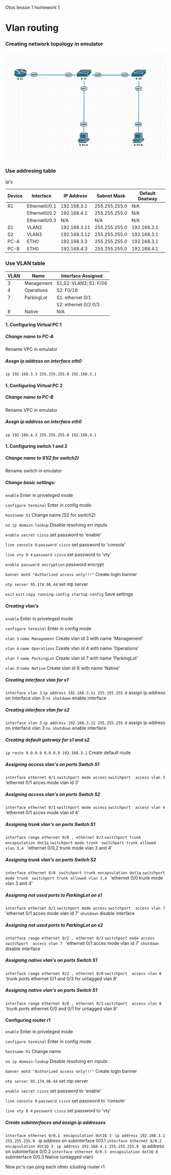  Otus lesson 1 homework 1

# Vlan routing
  

### Creating network topology in emulator

![Network topology](/homework_VLAN/Topology.png)

### Use addresing table

 ip's

 |  Device  |  Interface  |  IP Address  |  Subnet Mask  |  Default Geatway  |
|----------|------------------|--------------|---------------|-------------------|
|R1        |Ethernet0/0.1     |192.168.3.1   |255.255.255.0  |N/A                |
|          |Ethernet0/0.2     |192.168.4.1   |255.255.255.0  |N/A                |
|          |Ethernet0/0.3     |N/A           |N/A            |N/A                |
|S1        |VLAN3             |192.168.3.11  |255.255.255.0  |192.168.3.1        |
|S2        |VLAN3             |192.168.3.12  |255.255.255.0  |192.168.3.1        |
|PC-A      |ETH0              |192.168.3.3   |255.255.255.0  |192.168.3.1        |
|PC-B      |ETH0              |192.168.4.3   |255.255.255.0  |192.168.4.1        |


### Use VLAN table
 
|  VLAN  |    Name    |      Interface Assigned      |
|--------|------------|------------------------------|
|3       |Management  |S1,S2: VLAN3; S1: F/06        |
|4       |Operations  |S2: F0/18                     |
|7       |ParkingLot  |S1: ethernet 0/1              |
|        |            |S2: ethernet 0/2 0/3          |
|8       |Native      |N/A                           |


#### 1. Configuring Virtual PC 1 

##### Change name to PC-A 

Rename VPC in emulator

##### Assgn ip address on interface eth0


```ip 192.168.3.3 255.255.255.0 192.168.3.1```

#### 1. Configuring Virtual PC 2

##### Change name to PC-B

Rename VPC in emulator

##### Assgn ip address on interface eth0


```ip 192.168.4.3 255.255.255.0 192.168.4.1```


#### 1. Configuring switch 1 and 2

##### Change name to S1(2 for switch2)

Rename switch in emulator


##### Change basic settings: 


```enable```  Enter in priveleged mode

```configure terminal```  Enter in config mode

```hostname S1``` Change name (S2 for switch2)

```no ip domain-lookup``` Disable resolving err inputs

```enable secret cisco```  set password to 'enable'

```line console 0``` ```password cisco``` set password to 'console'

```line vty 0 4``` ```password cisco``` set password to 'vty'

```enable password encryption``` password encrypt

```banner motd "Authorized access only!!!"``` Create login banner

```ntp server 95.174.96.44``` set ntp server

```exit``` ```exit``` ```copy running-config startup-config``` Save settings

##### Creating vlan's

```enable```  Enter in priveleged mode

```configure terminal```  Enter in config mode

```vlan 3``` ```name Management``` Create vlan id 3 with name 'Management'

```vlan 4``` ```name Operations``` Create vlan id 4 with name 'Operations'

```vlan 7``` ```name ParkingLot``` Create vlan id 7 with name 'ParkingLot'

```vlan 8``` ```name Native``` Create vlan id 8 with name 'Native'

##### Creating interface vlan for s1

```interface vlan 3``` ```ip address 192.168.3.11 255.255.255.0``` assign ip address on interface vlan 3
```no shutdown``` enable interface

##### Creating interface vlan for s2

```interface vlan 3``` ```ip address 192.168.3.12 255.255.255.0``` assign ip address on interface vlan 3
```no shutdown``` enable interface

##### Creating default gateway for s1 and s2

```ip route 0.0.0.0 0.0.0.0 192.168.3.1``` Create default route  


##### Assigning access vlan's on ports Switch S1

```interface ethernet 0/1``` ```switchport mode access``` ```switchport  access vlan 3 ``` 'ethernet 0/1 acces mode vlan id 3'

##### Assigning access vlan's on ports Switch S2

```interface ethernet 0/1``` ```switchport mode access``` ```switchport  access vlan 4 ``` 'ethernet 0/1 acces mode vlan id 4'

##### Assigning trunk vlan's on ports Switch S1

```interface range ethernet 0/0 , ethernet 0/2``` ```switchport trunk encapsulation dot1q``` ```switchport mode trunk ``` ```switchport trunk allowed vlan 3,4 ``` 'ethernet 0/0,2 trunk mode vlan 3 and 4'

##### Assigning trunk vlan's on ports Switch S2

```interface ethernet 0/0 ``` ```switchport trunk encapsulation dot1q``` ```switchport mode trunk ``` ```switchport trunk allowed vlan 3,4 ``` 'ethernet 0/0 trunk mode vlan 3 and 4'

##### Assigning not used ports to ParkingLot on s1 

```interface ethernet 0/1``` ```switchport mode access``` ```switchport  access vlan 7 ``` 'ethernet 0/1 acces mode vlan id 7'
```shutdown``` disable interface

##### Assigning not used ports to ParkingLot on s2 

```interface range ethernet 0/2 , ethernet 0/3``` ```switchport mode access``` ```switchport  access vlan 7 ``` 'ethernet 0/1 acces mode vlan id 7'
```shutdown``` disable interface


##### Assigning native vlan's on ports Switch S1

```interface range ethernet 0/2 , ethernet 0/0``` ```switchport  access vlan 8 ``` 'trunk ports ethernet 0/1 and 0/3 for untagged vlan 8'

##### Assigning native vlan's on ports Switch S1

```interface range ethernet 0/0 , ethernet 0/1``` ```switchport  access vlan 8 ``` 'trunk ports ethernet 0/0 and 0/1 for untagged vlan 8'

#### Configuring router r1

```enable```  Enter in priveleged mode

```configure terminal```  Enter in config mode

```hostname R1``` Change name 

```no ip domain-lookup``` Disable resolving err inputs

```banner motd "Authorized access only!!!"``` Create login banner

```ntp server 95.174.96.44``` set ntp server

```enable secret cisco```  set password to 'enable'

```line console 0``` ```password cisco``` set password to 'console'

```line vty 0 4``` ```password cisco``` set password to 'vty'

##### Create subinterfaces and assign ip addresses 
```interface ethernet 0/0.1 ``` ```encapsulation dot1Q 3 ``` ```ip address 192.168.3.1 255.255.255.0 ``` ip address on subinterface 0/0.1
 ```interface ethernet 0/0.2 ``` ```encapsulation dot1Q 3 ``` ```ip address 192.168.4.1 255.255.255.0 ``` ip address on subinterface 0/0.2
 ```interface ethernet 0/0.3 ``` ```encapsulation dot1Q 8 ``` subinterface 0/0.3 Native (untagged vlan)


 Now pc's can ping each other icluding router r1
